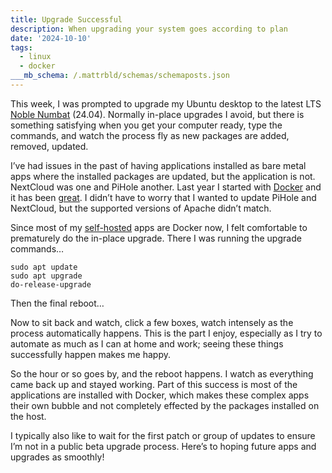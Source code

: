 ```yaml
---
title: Upgrade Successful
description: When upgrading your system goes according to plan
date: '2024-10-10'
tags:
  - linux
  - docker
___mb_schema: /.mattrbld/schemas/schemaposts.json
---
```

This week, I was prompted to upgrade my Ubuntu desktop to the latest LTS [Noble Numbat](https://discourse.ubuntu.com/t/ubuntu-24-04-lts-noble-numbat-release-notes/39890) (24.04). Normally in-place upgrades I avoid, but there is something satisfying when you get your computer ready, type the commands, and watch the process fly as new packages are added, removed, updated.

I’ve had issues in the past of having applications installed as bare metal apps where the installed packages are updated, but the application is not. NextCloud was one and PiHole another. Last year I started with [Docker](/blog/nextcloud-docker-compose/) and it has been [great](/tags/docker/). I didn’t have to worry that I wanted to update PiHole and NextCloud, but the supported versions of Apache didn’t match.

Since most of my [self-hosted](/tags/selfhost/) apps are Docker now, I felt comfortable to prematurely do the in-place upgrade. There I was running the upgrade commands…

```shell
sudo apt update 
sudo apt upgrade 
do-release-upgrade
```

Then the final reboot…

Now to sit back and watch, click a few boxes, watch intensely as the process automatically happens. This is the part I enjoy, especially as I try to automate as much as I can at home and work; seeing these things successfully happen makes me happy.

So the hour or so goes by, and the reboot happens. I watch as everything came back up and stayed working. Part of this success is most of the applications are installed with Docker, which makes these complex apps their own bubble and not completely effected by the packages installed on the host.

I typically also like to wait for the first patch or group of updates to ensure I’m not in a public beta upgrade process. Here’s to hoping future apps and upgrades as smoothly!
